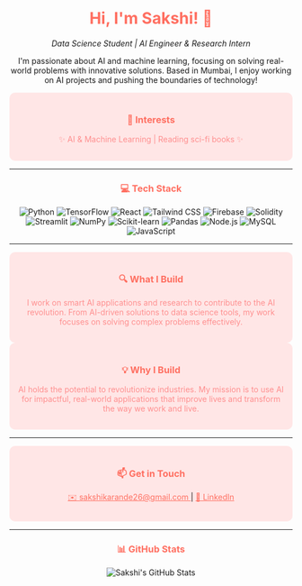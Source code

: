 <div align="center">
  <h1 style="color: #ff6f61;"> Hi, I'm Sakshi! 💫 </h1>
  <p><em>Data Science Student | AI Engineer & Research Intern</em></p>
  <p>I'm passionate about AI and machine learning, focusing on solving real-world problems with innovative solutions. Based in Mumbai, I enjoy working on AI projects and pushing the boundaries of technology!</p>
</div>

<div align="center" style="background-color: #ffe6e6; padding: 15px; border-radius: 10px;">
  <h3 style="color: #ff6f61;">🎯 Interests</h3>
  <p style="color: #ff8f8f;">
    ✨ AI & Machine Learning | Reading sci-fi books ✨
  </p>
</div>

---

<div align="center">
  <h3 style="color: #ff6f61;">💻 Tech Stack</h3>
  <p>
    <img src="https://img.shields.io/badge/Python-3776AB?style=for-the-badge&logo=python&logoColor=white" alt="Python" />
    <img src="https://img.shields.io/badge/TensorFlow-FF6F00?style=for-the-badge&logo=tensorflow&logoColor=white" alt="TensorFlow" />
    <img src="https://img.shields.io/badge/React-61DAFB?style=for-the-badge&logo=react&logoColor=white" alt="React" />
    <img src="https://img.shields.io/badge/Tailwind%20CSS-38B2AC?style=for-the-badge&logo=tailwind-css&logoColor=white" alt="Tailwind CSS" />
    <img src="https://img.shields.io/badge/Firebase-FFCA28?style=for-the-badge&logo=firebase&logoColor=white" alt="Firebase" />
    <img src="https://img.shields.io/badge/Solidity-363636?style=for-the-badge&logo=solidity&logoColor=white" alt="Solidity" />
    <img src="https://img.shields.io/badge/Streamlit-FF4B4B?style=for-the-badge&logo=streamlit&logoColor=white" alt="Streamlit" />
    <img src="https://img.shields.io/badge/NumPy-013243?style=for-the-badge&logo=numpy&logoColor=white" alt="NumPy" />
    <img src="https://img.shields.io/badge/Scikit_Learn-F7931E?style=for-the-badge&logo=scikit-learn&logoColor=white" alt="Scikit-learn" />
    <img src="https://img.shields.io/badge/Pandas-150458?style=for-the-badge&logo=pandas&logoColor=white" alt="Pandas" />
    <img src="https://img.shields.io/badge/Node.js-339933?style=for-the-badge&logo=node.js&logoColor=white" alt="Node.js" />
    <img src="https://img.shields.io/badge/MySQL-4479A1?style=for-the-badge&logo=mysql&logoColor=white" alt="MySQL" />
    <img src="https://img.shields.io/badge/JavaScript-F7DF1E?style=for-the-badge&logo=javascript&logoColor=black" alt="JavaScript" />
  </p>
</div>

---

<div align="center" style="background-color: #ffe6e6; padding: 15px; border-radius: 10px;">
  <h3 style="color: #ff6f61;">🔍 What I Build</h3>
  <p style="color: #ff8f8f;">I work on smart AI applications and research to contribute to the AI revolution. From AI-driven solutions to data science tools, my work focuses on solving complex problems effectively.</p>
</div>

<div align="center" style="background-color: #ffe6e6; padding: 15px; border-radius: 10px;">
  <h3 style="color: #ff6f61;">💡 Why I Build</h3>
  <p style="color: #ff8f8f;">AI holds the potential to revolutionize industries. My mission is to use AI for impactful, real-world applications that improve lives and transform the way we work and live.</p>
</div>

---

<div align="center" style="background-color: #ffe6e6; padding: 15px; border-radius: 10px;">
  <h3 style="color: #ff6f61;">📫 Get in Touch</h3>
  <p>
    <a href="mailto:your.email@example.com" style="color: #ff6f61;">✉️ sakshikarande26@gmail.com </a> | 
    <a href="https://www.linkedin.com/in/sakshi-karande/" style="color: #ff6f61;">🔗 LinkedIn</a>
  </p>
</div>


---

<div align="center">
  <h3 style="color: #ff6f61;">📊 GitHub Stats</h3>
  <img src="https://github-readme-stats.vercel.app/api?username=yourusername&show_icons=true&theme=material-palenight&bg_color=0,0,0,0" alt="Sakshi's GitHub Stats" style="border: none;"/>
</div>
